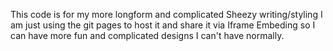 This code is for my more longform and complicated Sheezy writing/styling
I am just using the git pages to host it and share it via Iframe Embeding so I can have more fun and complicated designs I can't have normally.
